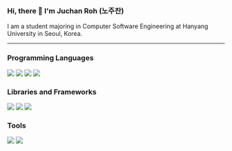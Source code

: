 ### Hi, there 👋 I'm Juchan Roh (노주찬)

I am a student majoring in Computer Software Engineering at Hanyang University in Seoul, Korea.

---
### Programming Languages
<img src="https://img.shields.io/badge/C++-00599C?style=flat-square&logo=C%2B%2B&logoColor=white"> <img src="https://img.shields.io/badge/PyPy-193440?style=flat-square&logo=PyPy&logoColor=white">  <img src="https://img.shields.io/badge/JavaScript-F7DF1E?style=flat-square&logo=JavaScript&logoColor=white"> <img src="https://img.shields.io/badge/TypeScript-3178C6?style=flat-square&logo=TypeScript&logoColor=white"> 

### Libraries and Frameworks

<img src="https://img.shields.io/badge/Vue.js-4FC08D?style=flat-square&logo=Vue.js&logoColor=white"> <img src="https://img.shields.io/badge/React-61DAFB?style=flat-square&logo=React&logoColor=white"> <img src="https://img.shields.io/badge/Electron-47848F?style=flat-square&logo=Electron&logoColor=white">

### Tools

<img src="https://img.shields.io/badge/IntelliJ_IDEA-black?style=flat-square&logo=IntelliJ%20IDEA&logoColor=white"> <img src="https://img.shields.io/badge/Visual Studio Code-007ACC?style=flat-square&logo=Visual%20Studio%20Code&logoColor=white">

<!--
**juchan1220/juchan1220** is a ✨ _special_ ✨ repository because its `README.md` (this file) appears on your GitHub profile.

Here are some ideas to get you started:

- 🔭 I’m currently working on ...
- 🌱 I’m currently learning ...
- 👯 I’m looking to collaborate on ...
- 🤔 I’m looking for help with ...
- 💬 Ask me about ...
- 📫 How to reach me: ...
- 😄 Pronouns: ...
- ⚡ Fun fact: ...
-->
